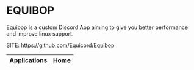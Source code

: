# EQUIBOP

 Equibop is a custom Discord App aiming to give you better performance and improve linux support.

 SITE: https://github.com/Equicord/Equibop

 | [Applications](https://portable-linux-apps.github.io/apps.html) | [Home](https://portable-linux-apps.github.io)
 | --- | --- |
